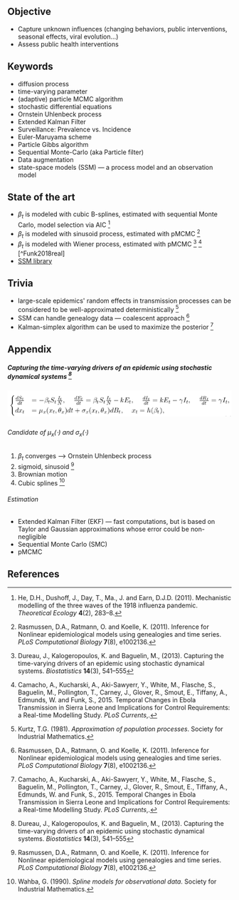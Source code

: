 ## Objective

- Capture unknown influences (changing behaviors, public interventions, seasonal effects, viral evolution...)
- Assess public health interventions

## Keywords
- diffusion process
- time-varying parameter
- (adaptive) particle MCMC algorithm
- stochastic differential equations
- Ornstein Uhlenbeck process
- Extended Kalman Filter
- Surveillance: Prevalence vs. Incidence
- Euler-Maruyama scheme
- Particle Gibbs algorithm
- Sequential Monte-Carlo (aka Particle filter)
- Data augmentation
- state-space models (SSM) — a process model and an observation model

## State of the art
- $\beta_t$ is modeled with cubic B-splines, estimated with sequential Monte Carlo, model selection via AIC  [^DaiHa2011mechanistic]
- $\beta_t$ is modeled with sinusoid process, estimated with pMCMC  [^Rasmussen2011inference]
- $\beta_t$ is modeled with Wiener process, estimated with pMCMC  [^Dureau2013capturing]  [^Camacho2015temporal]  [^Funk2018real]
- [SSM library](https://github.com/StateSpaceModels/ssm)

## Trivia
- large-scale epidemics' random effects in transmission processes can be considered to be well-approximated deterministically [^Kurtz1981approximation]
- SSM can handle genealogy data — coalescent approach  [^Rasmussen2011inference]
- Kalman-simplex algorithm can be used to maximize the posterior [^Camacho2015temporal]

## Appendix
##### Capturing the time-varying drivers of an epidemic using stochastic dynamical systems  [^Dureau2013capturing]

##### ![](1.png)

###### Candidate of  $\mu_x(\cdot)$ and $\sigma_x(\cdot)$

1. $\beta_t$ converges —> Ornstein Uhlenbeck process
2. sigmoid, sinusoid [^Rasmussen2011inference]
3. Brownian motion
4. Cubic splines [^Wahba1990spline]

###### Estimation

- Extended Kalman Filter (EKF) — fast computations, but is based on Taylor and Gaussian approximations whose error could be non-negligible
- Sequential Monte Carlo (SMC)
- pMCMC

## References

[^Camacho2015temporal]: Camacho, A.,  Kucharski, A., Aki-Sawyerr, Y., White, M., Flasche, S., Baguelin, M.,  Pollington, T., Carney, J., Glover, R., Smout, E., Tiffany, A., Edmunds, W. and Funk, S., 2015. Temporal Changes in Ebola Transmission in Sierra Leone and Implications for Control Requirements: a Real-time Modelling  Study. *PLoS Currents*,.
[^Dureau2013capturing]: Dureau, J., Kalogeropoulos, K. and Baguelin, M., (2013). Capturing the time-varying drivers of an epidemic using stochastic dynamical systems. *Biostatistics* __14__(3), 541–555
[^DaiHa2011mechanistic]: He, D.H., Dushoff, J., Day, T., Ma., J. and Earn, D.J.D. (2011). Mechanistic modelling of the three waves of the 1918 influenza pandemic. *Theoretical Ecology* __4__(2), 283–8.
[^Rasmussen2011inference]: Rasmussen, D.A., Ratmann, O. and Koelle, K. (2011). Inference for Nonlinear epidemiological models using genealogies and time series. *PLoS Computational Biology* __7__(8), e1002136.
[^Kurtz1981approximation]: Kurtz, T.G. (1981). *Approximation of population processes*. Society for Industrial Mathematics.
[^Wahba1990spline]: Wahba, G. (1990). *Spline models for observational data*. Society for Industrial Mathematics.